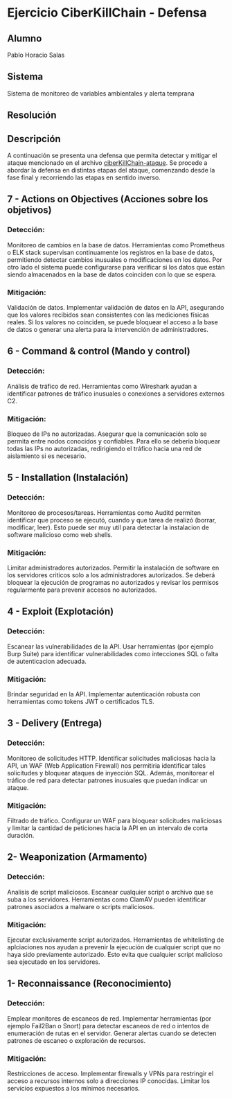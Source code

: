 # Ejercicio CiberKillChain - Defensa


## Alumno

Pablo Horacio Salas

## Sistema

Sistema de monitoreo de variables ambientales y alerta temprana

## Resolución

## Descripción 
A continuación se presenta una defensa que permita detectar y mitigar el ataque mencionado en el archivo [ciberKillChain-ataque](https://github.com/Pablo-h-salas/ceiot_base/blob/master/CIBS/ejercicio_1_ciberkillchain_ataque/entrega.md).
Se procede a abordar la defensa en distintas etapas del ataque, comenzando desde la fase final y recorriendo las etapas en sentido inverso.

## 7 - Actions on Objectives (Acciones sobre los objetivos)
### Detección:
Monitoreo de cambios en la base de datos. Herramientas como Prometheus o ELK stack supervisan continuamente los registros en la base de datos, permitiendo detectar cambios inusuales o modificaciones en los datos.
Por otro lado el sistema puede configurarse para verificar si los datos que están siendo almacenados en la base de datos coinciden con lo que se espera.
### Mitigación:
Validación de datos. Implementar validación de datos en la API, asegurando que los valores recibidos sean consistentes con las mediciones físicas reales. Si los valores no coinciden, se puede bloquear el acceso a la base de datos o generar una alerta para la intervención de administradores.

## 6 - Command & control (Mando y control)
### Detección:
Análisis de tráfico de red. Herramientas como Wireshark ayudan a identificar patrones de tráfico inusuales o conexiones a servidores externos C2. 
### Mitigación:
Bloqueo de IPs no autorizadas. Asegurar que la comunicación solo se permita entre nodos conocidos y confiables. Para ello se deberia bloquear todas las IPs no autorizadas, redirigiendo el tráfico hacia una red de aislamiento si es necesario.

## 5 - Installation (Instalación)
### Detección:
Monitoreo de procesos/tareas. Herramientas como Auditd permiten identificar que proceso se ejecutó, cuando y que tarea de realizó (borrar, modificar, leer). Esto puede ser muy util para detectar la instalacion de software malicioso como web shells. 
### Mitigación:
Limitar administradores autorizados. Permitir la instalación de software en los servidores criticos solo a los administradores autorizados. Se deberá bloquear la ejecución de programas no autorizados y revisar los permisos regularmente para prevenir accesos no autorizados.

## 4 - Exploit (Explotación)
### Detección:
Escanear las vulnerabilidades de la API. Usar herramientas (por ejemplo Burp Suite) para identificar vulnerabilidades como intecciones SQL o falta de autenticacion adecuada. 
### Mitigación:
Brindar seguridad en la API. Implementar autenticación robusta con herramientas como tokens JWT o certificados TLS. 

## 3 - Delivery (Entrega)
### Detección:
Monitoreo de solicitudes HTTP. Identificar solicitudes maliciosas hacia la API, un WAF (Web Application Firewall) nos permitiria identificar tales solicitudes y bloquear ataques de inyección SQL.
Además, monitorear el tráfico de red para detectar patrones inusuales que puedan indicar un ataque.
### Mitigación:
Filtrado de tráfico. Configurar un WAF para bloquear solicitudes maliciosas y limitar la cantidad de peticiones hacia la API en un intervalo de corta duración.

## 2- Weaponization (Armamento)
### Detección:
Analisis de script maliciosos. Escanear cualquier script o archivo que se suba a los servidores. Herramientas como ClamAV pueden identificar patrones asociados a malware o scripts maliciosos.
### Mitigación:
Ejecutar exclusivamente script autorizados. Herramientas de whitelisting de aplciaciones nos ayudan a prevenir la ejecución de cualquier script que no haya sido previamente autorizado. Esto evita que cualquier script malicioso sea ejecutado en los servidores.

## 1- Reconnaissance (Reconocimiento)
### Detección:
Emplear monitores de escaneos de red. Implementar herramientas (por ejemplo Fail2Ban o Snort) para detectar escaneos de red o intentos de enumeración de rutas en el servidor. 
Generar alertas cuando se detecten patrones de escaneo o exploración de recursos.
### Mitigación:
Restricciones de acceso. Implementar firewalls y VPNs para restringir el acceso a recursos internos solo a direcciones IP conocidas. Limitar los servicios expuestos a los mínimos necesarios.
